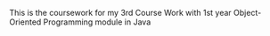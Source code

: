 This is the coursework for my 3rd Course Work with 1st year Object-Oriented Programming module in Java
